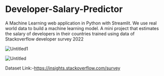 # Developer-Salary-Predictor
A Machine Learning web application  in Python with Streamlit. We use real world data to build a machine learning model. A mini project that estimates the salary of developers in their countries trained using data of Stackoverflow developer survey 2022 


![Untitled1](https://user-images.githubusercontent.com/74917018/193447123-1b54629b-08f0-4769-92f9-be2c82be0f85.png)




![Untitled](https://user-images.githubusercontent.com/74917018/193447225-dcb67864-d6d4-4a94-954b-f636fe61feeb.png)


Dataset Link:-https://insights.stackoverflow.com/survey

